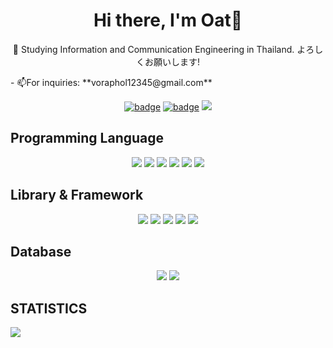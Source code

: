 <h1 align="center">Hi there, I'm Oat👋</h1>

<p align="center">🔭 Studying Information and Communication Engineering in Thailand. よろしくお願いします! </p>
- 📫For inquiries: **voraphol12345@gmail.com**

<p align="center">
  <a href="https://discordapp.com/users/442284470138175489"><img src="https://img.shields.io/badge/Discord-5865F2?style=for-the-badge&logo=discord&logoColor=white" alt="badge"></a>
  <a href="mailto:voraphol12345@gmail.com"><img src="https://img.shields.io/badge/Gmail-D14836?style=for-the-badge&logo=gmail&logoColor=white" alt="badge"></a>
  <a href="https://linkedin.com/in/voraphol" target="blank"><img src="https://img.shields.io/badge/LinkedIn-0077B5?style=for-the-badge&logo=linkedin&logoColor=white"></a>
</p>

## Programming Language
<p align="center">
  <img src="https://img.shields.io/badge/java-%23ED8B00.svg?style=for-the-badge&logo=openjdk&logoColor=white"/>
  <img src="https://img.shields.io/badge/Python-FFD43B?style=for-the-badge&logo=python&logoColor=blue"/>
  <img src="https://img.shields.io/badge/TypeScript-007ACC?style=for-the-badge&logo=typescript&logoColor=white"/>
  <img src="https://img.shields.io/badge/HTML5-E34F26?style=for-the-badge&logo=html5&logoColor=white" />
  <img src="https://img.shields.io/badge/CSS3-1572B6?style=for-the-badge&logo=css3&logoColor=white" />
  <img src="https://img.shields.io/badge/JavaScript-323330?style=for-the-badge&logo=javascript&logoColor=F7DF1E" />
</p>

## Library & Framework
<p align="center">
  <img src="https://img.shields.io/badge/React-20232A?style=for-the-badge&logo=react&logoColor=61DAFB"/>
  <img src="https://img.shields.io/badge/next%20js-000000?style=for-the-badge&logo=nextdotjs&logoColor=white"/>
  <img src="https://img.shields.io/badge/Node%20js-339933?style=for-the-badge&logo=nodedotjs&logoColor=white"/>
  <img src="https://img.shields.io/badge/Express%20js-000000?style=for-the-badge&logo=express&logoColor=white"/>
  <img src="https://img.shields.io/badge/Tailwind_CSS-38B2AC?style=for-the-badge&logo=tailwind-css&logoColor=white" />
</p>

## Database
<p align="center">
  <img src="https://img.shields.io/badge/MongoDB-4EA94B?style=for-the-badge&logo=mongodb&logoColor=white"/>
  <img src="https://img.shields.io/badge/MySQL-005C84?style=for-the-badge&logo=mysql&logoColor=white"/>
</p>

## STATISTICS
<img align="center" src="https://github-readme-streak-stats.herokuapp.com/?user=oatkup1a&theme=dark"/>

